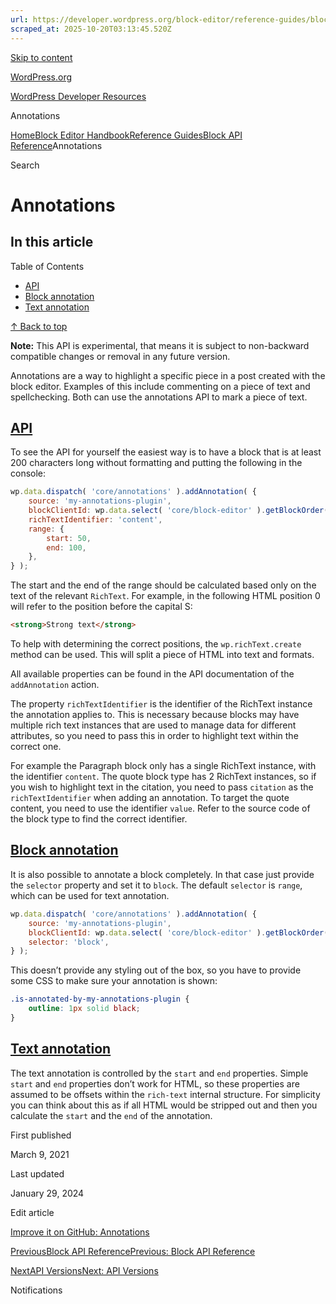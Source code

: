 ```yaml
---
url: https://developer.wordpress.org/block-editor/reference-guides/block-api/block-annotations
scraped_at: 2025-10-20T03:13:45.520Z
---
```


[Skip to content](https://developer.wordpress.org/block-editor/reference-guides/block-api/block-annotations/#wp--skip-link--target)

[WordPress.org](https://wordpress.org/)

[WordPress Developer Resources](https://developer.wordpress.org/)

Annotations


[Home](https://developer.wordpress.org/)[Block Editor Handbook](https://developer.wordpress.org/block-editor/)[Reference Guides](https://developer.wordpress.org/block-editor/reference-guides/)[Block API Reference](https://developer.wordpress.org/block-editor/reference-guides/block-api/)Annotations

Search

# Annotations

## In this article

Table of Contents

- [API](https://developer.wordpress.org/block-editor/reference-guides/block-api/block-annotations/#api)
- [Block annotation](https://developer.wordpress.org/block-editor/reference-guides/block-api/block-annotations/#block-annotation)
- [Text annotation](https://developer.wordpress.org/block-editor/reference-guides/block-api/block-annotations/#text-annotation)

[↑ Back to top](https://developer.wordpress.org/block-editor/reference-guides/block-api/block-annotations/#wp--skip-link--target)

**Note:** This API is experimental, that means it is subject to non-backward compatible changes or removal in any future version.

Annotations are a way to highlight a specific piece in a post created with the block editor. Examples of this include commenting on a piece of text and spellchecking. Both can use the annotations API to mark a piece of text.

## [API](https://developer.wordpress.org/block-editor/reference-guides/block-api/block-annotations/\#api)

To see the API for yourself the easiest way is to have a block that is at least 200 characters long without formatting and putting the following in the console:

```js
wp.data.dispatch( 'core/annotations' ).addAnnotation( {
    source: 'my-annotations-plugin',
    blockClientId: wp.data.select( 'core/block-editor' ).getBlockOrder()[ 0 ],
    richTextIdentifier: 'content',
    range: {
        start: 50,
        end: 100,
    },
} );

```

The start and the end of the range should be calculated based only on the text of the relevant `RichText`. For example, in the following HTML position 0 will refer to the position before the capital S:

```html
<strong>Strong text</strong>

```

To help with determining the correct positions, the `wp.richText.create` method can be used. This will split a piece of HTML into text and formats.

All available properties can be found in the API documentation of the `addAnnotation` action.

The property `richTextIdentifier` is the identifier of the RichText instance the annotation applies to. This is necessary because blocks may have multiple rich text instances that are used to manage data for different attributes, so you need to pass this in order to highlight text within the correct one.

For example the Paragraph block only has a single RichText instance, with the identifier `content`. The quote block type has 2 RichText instances, so if you wish to highlight text in the citation, you need to pass `citation` as the `richTextIdentifier` when adding an annotation. To target the quote content, you need to use the identifier `value`. Refer to the source code of the block type to find the correct identifier.

## [Block annotation](https://developer.wordpress.org/block-editor/reference-guides/block-api/block-annotations/\#block-annotation)

It is also possible to annotate a block completely. In that case just provide the `selector` property and set it to `block`. The default `selector` is `range`, which can be used for text annotation.

```js
wp.data.dispatch( 'core/annotations' ).addAnnotation( {
    source: 'my-annotations-plugin',
    blockClientId: wp.data.select( 'core/block-editor' ).getBlockOrder()[ 0 ],
    selector: 'block',
} );

```

This doesn’t provide any styling out of the box, so you have to provide some CSS to make sure your annotation is shown:

```css
.is-annotated-by-my-annotations-plugin {
    outline: 1px solid black;
}

```

## [Text annotation](https://developer.wordpress.org/block-editor/reference-guides/block-api/block-annotations/\#text-annotation)

The text annotation is controlled by the `start` and `end` properties. Simple `start` and `end` properties don’t work for HTML, so these properties are assumed to be offsets within the `rich-text` internal structure. For simplicity you can think about this as if all HTML would be stripped out and then you calculate the `start` and the `end` of the annotation.

First published

March 9, 2021

Last updated

January 29, 2024

Edit article

[Improve it on GitHub: Annotations](https://github.com/WordPress/gutenberg/edit/trunk/docs/reference-guides/block-api/block-annotations.md)

[PreviousBlock API ReferencePrevious: Block API Reference](https://developer.wordpress.org/block-editor/reference-guides/block-api/)

[NextAPI VersionsNext: API Versions](https://developer.wordpress.org/block-editor/reference-guides/block-api/block-api-versions/)

Notifications